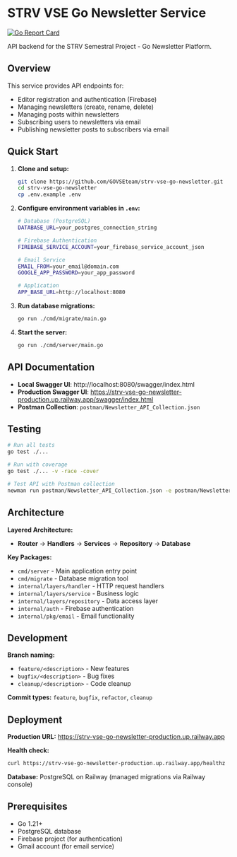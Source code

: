 # STRV VSE Go Newsletter Service

[![Go Report Card](https://goreportcard.com/badge/github.com/GOVSEteam/strv-vse-go-newsletter)](https://goreportcard.com/report/github.com/GOVSEteam/strv-vse-go-newsletter)

API backend for the STRV Semestral Project - Go Newsletter Platform.

## Overview

This service provides API endpoints for:

- Editor registration and authentication (Firebase)
- Managing newsletters (create, rename, delete)
- Managing posts within newsletters
- Subscribing users to newsletters via email
- Publishing newsletter posts to subscribers via email

## Quick Start

1. **Clone and setup:**
   ```bash
   git clone https://github.com/GOVSEteam/strv-vse-go-newsletter.git
   cd strv-vse-go-newsletter
   cp .env.example .env
   ```

2. **Configure environment variables in `.env`:**
   ```bash
   # Database (PostgreSQL)
   DATABASE_URL=your_postgres_connection_string
   
   # Firebase Authentication
   FIREBASE_SERVICE_ACCOUNT=your_firebase_service_account_json
   
   # Email Service
   EMAIL_FROM=your_email@domain.com
   GOOGLE_APP_PASSWORD=your_app_password
   
   # Application
   APP_BASE_URL=http://localhost:8080
   ```

3. **Run database migrations:**
   ```bash
   go run ./cmd/migrate/main.go
   ```

4. **Start the server:**
   ```bash
   go run ./cmd/server/main.go
   ```

## API Documentation

- **Local Swagger UI**: http://localhost:8080/swagger/index.html
- **Production Swagger UI**: https://strv-vse-go-newsletter-production.up.railway.app/swagger/index.html
- **Postman Collection**: `postman/Newsletter_API_Collection.json`

## Testing

```bash
# Run all tests
go test ./...

# Run with coverage
go test ./... -v -race -cover

# Test API with Postman collection
newman run postman/Newsletter_API_Collection.json -e postman/Newsletter_API_Environment.json
```

## Architecture

**Layered Architecture:**
- **Router** → **Handlers** → **Services** → **Repository** → **Database**

**Key Packages:**
- `cmd/server` - Main application entry point
- `cmd/migrate` - Database migration tool
- `internal/layers/handler` - HTTP request handlers
- `internal/layers/service` - Business logic
- `internal/layers/repository` - Data access layer
- `internal/auth` - Firebase authentication
- `internal/pkg/email` - Email functionality

## Development

**Branch naming:**
- `feature/<description>` - New features
- `bugfix/<description>` - Bug fixes  
- `cleanup/<description>` - Code cleanup

**Commit types:** `feature`, `bugfix`, `refactor`, `cleanup`

## Deployment

**Production URL:** https://strv-vse-go-newsletter-production.up.railway.app

**Health check:**
```bash
curl https://strv-vse-go-newsletter-production.up.railway.app/healthz
```

**Database:** PostgreSQL on Railway (managed migrations via Railway console)

## Prerequisites

- Go 1.21+
- PostgreSQL database
- Firebase project (for authentication)
- Gmail account (for email service)
